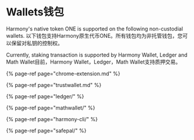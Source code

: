 # Wallets钱包

Harmony's native token ONE is supported on the following non-custodial wallets. 以下钱包支持Harmony原生代币ONE。所有钱包均为非托管钱包，您可以保留对私钥的控制权。

 Currently, staking transaction is supported by Harmony Wallet, Ledger and Math Wallet目前，Harmony Wallet，Ledger，Math Wallet支持质押交易。

{% page-ref page="chrome-extension.md" %}

{% page-ref page="trustwallet.md" %}

{% page-ref page="ledger/" %}

{% page-ref page="mathwallet/" %}

{% page-ref page="harmony-cli/" %}

{% page-ref page="safepal/" %}

